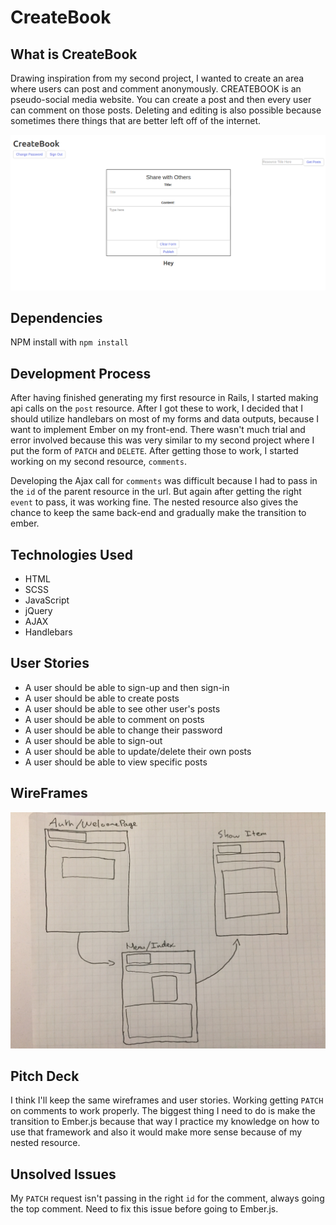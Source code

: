 # CreateBook


## What is CreateBook

Drawing inspiration from my second project, I wanted to create an area where
users can post and comment anonymously. CREATEBOOK is an pseudo-social media
website. You can create a post and then every user can comment on those posts.
Deleting and editing is also possible because sometimes there things that are
better left off of the internet.

![CreateBook](https://github.com/lbreguet/createBook/blob/comments/assets/img/app-screen.png "CreateBook")


## Dependencies

NPM install with `npm install`


## Development Process

After having finished generating my first resource in Rails, I started making
api calls on the `post` resource. After I got these to work, I decided that I
should utilize handlebars on most of my forms and data outputs, because I want
to implement Ember on my front-end. There wasn't much trial and error involved
because this was very similar to my second project where I put the form of
`PATCH` and `DELETE`. After getting those to work, I started working on my
second resource, `comments`.

Developing the Ajax call for `comments` was difficult because I had to pass in
the `id` of the parent resource in the url. But again after getting the right
`event` to pass, it was working fine. The nested resource also gives the chance
to keep the same back-end and gradually make the transition to ember.


## Technologies Used

- HTML
- SCSS
- JavaScript
- jQuery
- AJAX
- Handlebars


## User Stories

- A user should be able to sign-up and then sign-in
- A user should be able to create posts
- A user should be able to see other user's posts
- A user should be able to comment on posts
- A user should be able to change their password
- A user should be able to sign-out
- A user should be able to update/delete their own posts
- A user should be able to view specific posts


## WireFrames

![WireFrame](https://github.com/lbreguet/createBook/blob/comments/assets/img/FullSizeRender.jpg "WireFrame")


## Pitch Deck

I think I'll keep the same wireframes and user stories. Working getting `PATCH`
on comments to work properly. The biggest thing I need to do is make the
transition to Ember.js because that way I practice my knowledge on how to use
that framework and also it would make more sense because of my nested resource.


## Unsolved Issues

My `PATCH` request isn't passing in the right `id` for the comment, always going
the top comment. Need to fix this issue before going to Ember.js.
